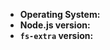 <!-- Please fill out the following information if it applies to your issue: -->
- **Operating System:**
- **Node.js version:**
- **`fs-extra` version:**
